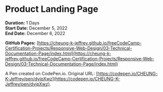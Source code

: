 # Product Landing Page

**Duration:** 1 Days\
**Start Date:** December 5, 2022\
**End Date:** December 6, 2022

**GitHub Pages:** [https://cheung-k-jeffrey.github.io/freeCodeCamp-Certification-Projects/Responsive-Web-Design/03-Technical-Documentation-Page/index.html](https://cheung-k-jeffrey.github.io/freeCodeCamp-Certification-Projects/Responsive-Web-Design/03-Technical-Documentation-Page/index.html)

A Pen created on CodePen.io. Original URL: [https://codepen.io/CHEUNG-K-Jeffrey/pen/dyjpXwz](https://codepen.io/CHEUNG-K-Jeffrey/pen/dyjpXwz).

